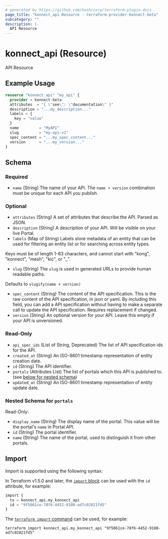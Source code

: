 ```yaml
---
# generated by https://github.com/hashicorp/terraform-plugin-docs
page_title: "konnect_api Resource - terraform-provider-konnect-beta"
subcategory: ""
description: |-
  API Resource
---
```


# konnect_api (Resource)

API Resource

## Example Usage

```terraform
resource "konnect_api" "my_api" {
  provider = konnect-beta
  attributes  = "{ \"see\": \"documentation\" }"
  description = "...my_description..."
  labels = {
    key = "value"
  }
  name         = "MyAPI"
  slug         = "my-api-v1"
  spec_content = "...my_spec_content..."
  version      = "...my_version..."
}
```

<!-- schema generated by tfplugindocs -->
## Schema

### Required

- `name` (String) The name of your API. The `name + version` combination must be unique for each API you publish.

### Optional

- `attributes` (String) A set of attributes that describe the API. Parsed as JSON.
- `description` (String) A description of your API. Will be visible on your live Portal.
- `labels` (Map of String) Labels store metadata of an entity that can be used for filtering an entity list or for searching across entity types.

Keys must be of length 1-63 characters, and cannot start with "kong", "konnect", "mesh", "kic", or "_".
- `slug` (String) The `slug` is used in generated URLs to provide human readable paths.

Defaults to `slugify(name + version)`
- `spec_content` (String) The content of the API specification. This is the raw content of the API specification, in json or yaml. By including this field, you can add a API specification without having to make a separate call to update the API specification. Requires replacement if changed.
- `version` (String) An optional version for your API. Leave this empty if your API is unversioned.

### Read-Only

- `api_spec_ids` (List of String, Deprecated) The list of API specification ids for the API.
- `created_at` (String) An ISO-8601 timestamp representation of entity creation date.
- `id` (String) The API identifier.
- `portals` (Attributes List) The list of portals which this API is published to. (see [below for nested schema](#nestedatt--portals))
- `updated_at` (String) An ISO-8601 timestamp representation of entity update date.

<a id="nestedatt--portals"></a>
### Nested Schema for `portals`

Read-Only:

- `display_name` (String) The display name of the portal. This value will be the portal's `name` in Portal API.
- `id` (String) The portal identifier.
- `name` (String) The name of the portal, used to distinguish it from other portals.

## Import

Import is supported using the following syntax:

In Terraform v1.5.0 and later, the [`import` block](https://developer.hashicorp.com/terraform/language/import) can be used with the `id` attribute, for example:

```terraform
import {
  to = konnect_api.my_konnect_api
  id = "9f5061ce-78f6-4452-9108-ad7c02821fd5"
}
```

The [`terraform import` command](https://developer.hashicorp.com/terraform/cli/commands/import) can be used, for example:

```shell
terraform import konnect_api.my_konnect_api "9f5061ce-78f6-4452-9108-ad7c02821fd5"
```
